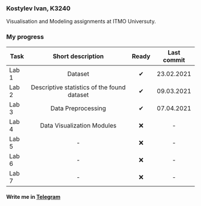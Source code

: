 ### Kostylev Ivan, K3240
Visualisation and Modeling assignments at ITMO Universuty.

### My progress
| Task          | Short description  | Ready | Last commit |
| ------------- |:------------------:| :-----:| :-----: |
| Lab 1 | Dataset    | ✔ | 23.02.2021 |
| Lab 2 | Descriptive statistics of the found dataset | ✔ | 09.03.2021 |
| Lab 3 | Data Preprocessing    | ✔ | 07.04.2021 |
| Lab 4 | Data Visualization Modules    | ❌ | - |
| Lab 5 | -    | ❌ | - |
| Lab 6 | -    | ❌ | - |
| Lab 7 | -    | ❌ | - |

#### Write me in [Telegram](http://t.me/vank78 "Write me in Telegram")
 
